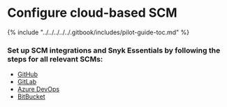 # Configure cloud-based SCM

{% include "../../../../../.gitbook/includes/pilot-guide-toc.md" %}

### Set up SCM integrations and Snyk Essentials by following the steps for all relevant SCMs:

* [GitHub](github.md)
* [GitLab](gitlab.md)
* [Azure DevOps](azure-devops.md)
* [BitBucket](bitbucket.md)

